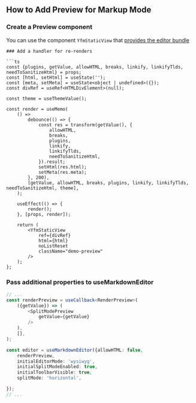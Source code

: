 ## How to Add Preview for Markup Mode

### Create a Preview component

You can use the component `YfmStaticView` that [provides the editor bundle](https://github.com/gravity-ui/markdown-editor/blob/main/src/view/components/YfmHtml/YfmStaticView.tsx)

```
### Add a handler for re-renders

```ts
const {plugins, getValue, allowHTML, breaks, linkify, linkifyTlds, needToSanitizeHtml} = props;
const [html, setHtml] = useState('');
const [meta, setMeta] = useState<object | undefined>({});
const divRef = useRef<HTMLDivElement>(null);

const theme = useThemeValue();

const render = useMemo(
    () =>
        debounce(() => {
            const res = transform(getValue(), {
                allowHTML,
                breaks,
                plugins,
                linkify,
                linkifyTlds,
                needToSanitizeHtml,
            }).result;
            setHtml(res.html);
            setMeta(res.meta);
        }, 200),
        [getValue, allowHTML, breaks, plugins, linkify, linkifyTlds, needToSanitizeHtml, theme],
    );

    useEffect(() => {
        render();
    }, [props, render]);

    return (
        <YfmStaticView
            ref={divRef}
            html={html}
            noListReset
            className="demo-preview"
        />
    );
};
```
### Pass additional properties to useMarkdownEditor

```ts
// ...
const renderPreview = useCallback<RenderPreview>(
    ({getValue}) => (
        <SplitModePreview
            getValue={getValue}
        />
    ),
    [],
);

const editor = useMarkdownEditor({allowHTML: false,
    renderPreview,
    initialEditorMode: 'wysiwyg',
    initialSplitModeEnabled: true,
    initialToolbarVisible: true,
    splitMode: 'horizontal',

});
// ...
```
